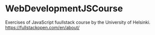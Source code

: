 # WebDevelopmentJSCourse
Exercises of JavaScript fuullstack course by the University of Helsinki.
https://fullstackopen.com/en/about/
